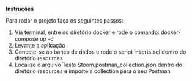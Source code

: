 **Instruções**

Para rodar o projeto faça os seguintes passos:

1. Via terminal, entre no diretório docker e rode o comando: docker-compose up -d
2. Levante a aplicação 
3. Conecte-se ao banco de dados e rode o script inserts.sql dentro do diretório resources
4. Localize o arquivo Teste Stoom.postman_collection.json dentro do diretório resources e importe a collection para o seu Postman